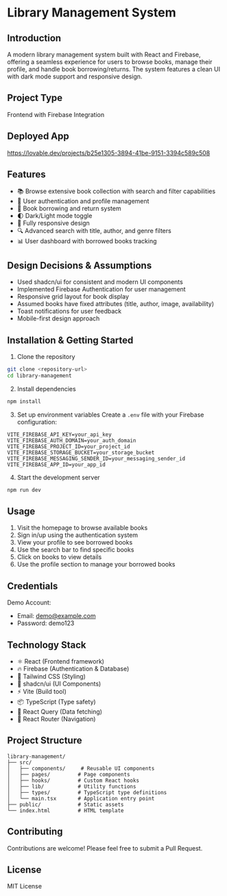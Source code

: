 # Library Management System

## Introduction
A modern library management system built with React and Firebase, offering a seamless experience for users to browse books, manage their profile, and handle book borrowing/returns. The system features a clean UI with dark mode support and responsive design.

## Project Type
Frontend with Firebase Integration

## Deployed App
https://lovable.dev/projects/b25e1305-3894-41be-9151-3394c589c508

## Features
- 📚 Browse extensive book collection with search and filter capabilities
- 👤 User authentication and profile management
- 📖 Book borrowing and return system
- 🌓 Dark/Light mode toggle
- 📱 Fully responsive design
- 🔍 Advanced search with title, author, and genre filters
- 📊 User dashboard with borrowed books tracking

## Design Decisions & Assumptions
- Used shadcn/ui for consistent and modern UI components
- Implemented Firebase Authentication for user management
- Responsive grid layout for book display
- Assumed books have fixed attributes (title, author, image, availability)
- Toast notifications for user feedback
- Mobile-first design approach

## Installation & Getting Started
1. Clone the repository
```bash
git clone <repository-url>
cd library-management
```

2. Install dependencies
```bash
npm install
```

3. Set up environment variables
Create a `.env` file with your Firebase configuration:
```
VITE_FIREBASE_API_KEY=your_api_key
VITE_FIREBASE_AUTH_DOMAIN=your_auth_domain
VITE_FIREBASE_PROJECT_ID=your_project_id
VITE_FIREBASE_STORAGE_BUCKET=your_storage_bucket
VITE_FIREBASE_MESSAGING_SENDER_ID=your_messaging_sender_id
VITE_FIREBASE_APP_ID=your_app_id
```

4. Start the development server
```bash
npm run dev
```

## Usage
1. Visit the homepage to browse available books
2. Sign in/up using the authentication system
3. View your profile to see borrowed books
4. Use the search bar to find specific books
5. Click on books to view details
6. Use the profile section to manage your borrowed books

## Credentials
Demo Account:
- Email: demo@example.com
- Password: demo123

## Technology Stack
- ⚛️ React (Frontend framework)
- 🔥 Firebase (Authentication & Database)
- 💨 Tailwind CSS (Styling)
- 🎨 shadcn/ui (UI Components)
- ⚡ Vite (Build tool)
- 📦 TypeScript (Type safety)
- 🔄 React Query (Data fetching)
- 🎯 React Router (Navigation)

## Project Structure
```
library-management/
├── src/
│   ├── components/     # Reusable UI components
│   ├── pages/         # Page components
│   ├── hooks/         # Custom React hooks
│   ├── lib/           # Utility functions
│   ├── types/         # TypeScript type definitions
│   └── main.tsx       # Application entry point
├── public/            # Static assets
└── index.html         # HTML template
```

## Contributing
Contributions are welcome! Please feel free to submit a Pull Request.

## License
MIT License

